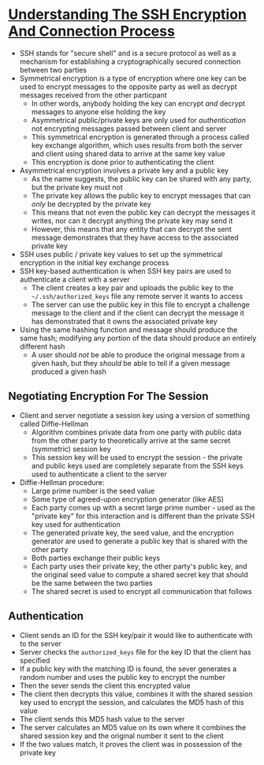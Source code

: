 # [Understanding The SSH Encryption And Connection Process](https://www.digitalocean.com/community/tutorials/understanding-the-ssh-encryption-and-connection-process)

* SSH stands for "secure shell" and is a secure protocol as well as a mechanism for establishing a cryptographically secured connection between two parties
* Symmetrical encryption is a type of encryption where one key can be used to encrypt messages to the opposite party as well as decrypt messages received from the other particpant
  * In other words, anybody holding the key can encrypt _and_ decrypt messages to anyone else holding the key
  * Asymmetrical public/private keys are only used for _authentication_ not encrypting messages passed between client and server
  * This symmetrical encryption is generated through a process called key exchange algorithm, which uses results from both the server and client using shared data to arrive at the same key value
  * This encryption is done prior to authenticating the client
* Asymmetrical encryption involves a private key and a public key
  * As the name suggests, the public key can be shared with any party, but the private key must not
  * The private key allows the public key to encrypt messages that can _only_ be decrypted by the private key
  * This means that not even the public key can decrypt the messages it writes, nor can it decrypt anything the private key may send it
  * However, this means that any entity that can decrypt the sent message demonstrates that they have access to the associated private key
* SSH uses public / private key values to set up the symmetrical encryption in the initial key exchange process
* SSH key-based authentication is when SSH key pairs are used to authenticate a client with a server
  * The client creates a key pair and uploads the public key to the `~/.ssh/authorized_keys` file any remote server it wants to access
  * The server can use the public key in this file to encrypt a challenge message to the client and if the client can decrypt the message it has demonstrated that it owns the associated private key
* Using the same hashing function and message should produce the same hash; modifying any portion of the data should produce an entirely different hash
  * A user should _not_ be able to produce the original message from a given hash, but they _should_ be able to tell if a given message produced a given hash

## Negotiating Encryption For The Session

* Client and server negotiate a session key using a version of something called Diffie-Hellman
  * Algorithm combines private data from one party with public data from the other party to theoretically arrive at the same secret (symmetric) session key
  * This session key will be used to encrypt the session - the private and public keys used are completely separate from the SSH keys used to authenticate a client to the server
* Diffie-Hellman procedure:
  * Large prime number is the seed value
  * Some type of agreed-upon encryption generator (like AES)
  * Each party comes up with a secret large prime number - used as the "private key" for this interaction and is different than the private SSH key used for authentication
  * The generated private key, the seed value, and the encryption generator are used to generate a public key that is shared with the other party
  * Both parties exchange their public keys
  * Each party uses their private key, the other party's public key, and the original seed value to compute a shared secret key that should be the same between the two parties
  * The shared secret is used to encrypt all communication that follows

## Authentication

* Client sends an ID for the SSH key/pair it would like to authenticate with to the server
* Server checks the `authorized_keys` file for the key ID that the client has specified
* If a public key with the matching ID is found, the sever generates a random number and uses the public key to encrypt the number
* Then the sever sends the client this encrypted value
* The client then decrypts this value, combines it with the shared session key used to encrypt the session, and calculates the MD5 hash of this value
* The client sends this MD5 hash value to the server
* The server calculates an MD5 value on its own where it combines the shared session key and the original number it sent to the client
* If the two values match, it proves the client was in possession of the private key
